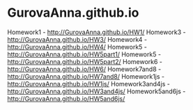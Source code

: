 # GurovaAnna.github.io
Homework1 - http://GurovaAnna.github.io/HW1/
Homework3 - http://GurovaAnna.github.io/HW3/
Homework4 - http://GurovaAnna.github.io/HW4/
Homework5 - http://GurovaAnna.github.io/HW5part1/
Homework5 - http://GurovaAnna.github.io/HW5part2/
Homework6 - http://GurovaAnna.github.io/HW6/
Homework7and8 - http://GurovaAnna.github.io/HW7and8/
Homework1js - http://GurovaAnna.github.io/HW1js/
Homework3and4js - http://GurovaAnna.github.io/HW3and4js/
Homework5and6js - http://GurovaAnna.github.io/HW5and6js/
